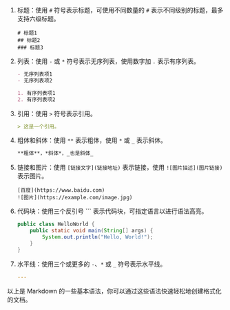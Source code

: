 1. 标题：使用 `#` 符号表示标题，可使用不同数量的 `#` 表示不同级别的标题，最多支持六级标题。
    
    ```shell
    # 标题1
    ## 标题2
    ### 标题3
    ```
    
2. 列表：使用 `-` 或 `*` 符号表示无序列表，使用数字加 `.` 表示有序列表。
    
    ```markdown
    - 无序列表项1
    - 无序列表项2
    
    1. 有序列表项1
    2. 有序列表项2
    ```
    
3. 引用：使用 `>` 符号表示引用。
    
    ```markdown
    > 这是一个引用。
    ```
    
4. 粗体和斜体：使用 `**` 表示粗体，使用 `*` 或 `_` 表示斜体。
    
    ```markdown
    **粗体**，*斜体*，_也是斜体_
    ```
    
5. 链接和图片：使用 `[链接文字](链接地址)` 表示链接，使用 `![图片描述](图片链接)` 表示图片。
    
    ```less
    [百度](https://www.baidu.com)
    ![图片](https://example.com/image.jpg)
    ```
    
6. 代码块：使用三个反引号 ``` 表示代码块，可指定语言以进行语法高亮。
    
    ```java
    public class HelloWorld {
        public static void main(String[] args) {
            System.out.println("Hello, World!");
        }
    }
    ```
    
7. 水平线：使用三个或更多的 `-`、`*` 或 `_` 符号表示水平线。
    
    ```yaml
    ---
    ```
    

以上是 Markdown 的一些基本语法，你可以通过这些语法快速轻松地创建格式化的文档。

